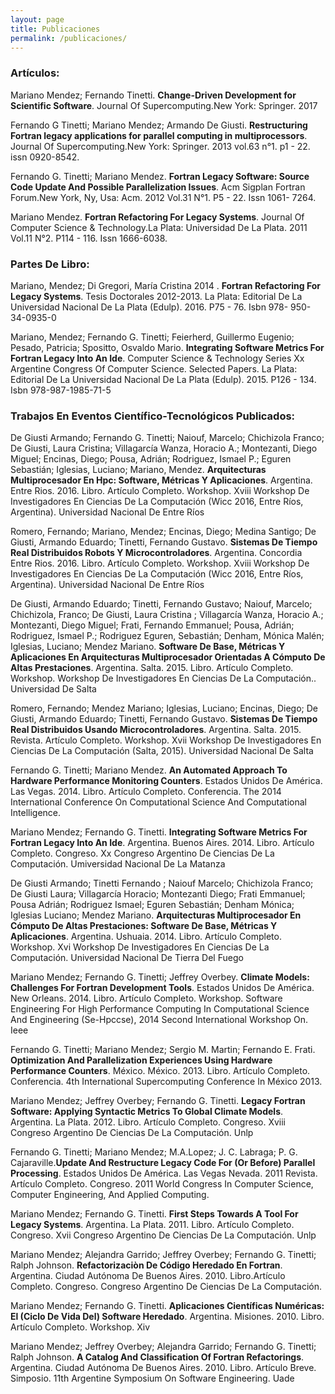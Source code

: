 ```yaml
---
layout: page
title: Publicaciones
permalink: /publicaciones/
---
```


### Artículos:

Mariano Mendez; Fernando Tinetti. **Change-Driven Development for Scientific Software**.  Journal Of Supercomputing.New York: Springer. 2017  

Fernando G Tinetti; Mariano Mendez; Armando De Giusti. **Restructuring Fortran legacy applications for parallel computing in multiprocessors**. Journal Of Supercomputing.New York: Springer. 2013 vol.63 n°1. p1 - 22. issn 0920-8542.

Fernando G. Tinetti; Mariano Mendez. **Fortran Legacy Software: Source Code Update And Possible Parallelization Issues**. Acm Sigplan Fortran Forum.New York, Ny, Usa: Acm. 2012 Vol.31 N°1. P5 - 22. Issn 1061- 7264.

Mariano Mendez. **Fortran Refactoring For Legacy Systems**. Journal Of Computer Science & Technology.La Plata: Universidad De La Plata. 2011 Vol.11 N°2. P114 - 116. Issn 1666-6038.


### Partes De Libro:

Mariano, Mendez; Di Gregori, María Cristina 2014 . **Fortran Refactoring For Legacy Systems**. Tesis Doctorales 2012-2013. La Plata: Editorial De La Universidad Nacional De La Plata (Edulp). 2016. P75 - 76. Isbn 978- 950-34-0935-0

Mariano, Mendez; Fernando G. Tinetti; Feierherd, Guillermo Eugenio; Pesado, Patricia; Spositto, Osvaldo Mario. **Integrating Software Metrics For Fortran Legacy Into An Ide**. Computer Science & Technology Series Xx Argentine Congress Of Computer Science. Selected Papers. La Plata: Editorial De La Universidad Nacional De La Plata (Edulp). 2015. P126 - 134. Isbn 978-987-1985-71-5

### Trabajos En Eventos Científico-Tecnológicos Publicados:

De Giusti Armando; Fernando G. Tinetti; Naiouf, Marcelo; Chichizola Franco; De Giusti, Laura Cristina; Villagarcía Wanza, Horacio A.; Montezanti, Diego Miguel; Encinas, Diego; Pousa, Adrián; Rodriguez, Ismael P.; Eguren Sebastián; Iglesias, Luciano; Mariano, Mendez. **Arquitecturas Multiprocesador En Hpc: Software, Métricas Y Aplicaciones**. Argentina. Entre Rios. 2016. Libro. Artículo Completo. Workshop. Xviii Workshop De Investigadores En Ciencias De La Computación (Wicc 2016, Entre Ríos, Argentina).
Universidad Nacional De Entre Ríos

Romero, Fernando; Mariano, Mendez; Encinas, Diego; Medina Santigo; De Giusti, Armando Eduardo; Tinetti, Fernando Gustavo. **Sistemas De Tiempo Real Distribuidos Robots Y Microcontroladores**. Argentina. Concordia Entre Rios. 2016. Libro. Artículo Completo. Workshop. Xviii Workshop De Investigadores En Ciencias De La Computación (Wicc 2016, Entre Ríos, Argentina). Universidad Nacional De Entre Ríos

De Giusti, Armando Eduardo; Tinetti, Fernando Gustavo; Naiouf, Marcelo; Chichizola, Franco; De Giusti, Laura Cristina ; Villagarcía Wanza, Horacio A.; Montezanti, Diego Miguel; Frati, Fernando Emmanuel; Pousa, Adrián; Rodriguez, Ismael P.; Rodriguez Eguren, Sebastián; Denham, Mónica Malén; Iglesias, Luciano; Mendez Mariano. **Software De Base, Métricas Y Aplicaciones En Arquitecturas Multiprocesador Orientadas A Cómputo De Altas Prestaciones**. Argentina. Salta. 2015. Libro. Artículo Completo. Workshop. Workshop De Investigadores En Ciencias De La Computación.. Universidad De Salta

Romero, Fernando; Mendez Mariano; Iglesias, Luciano; Encinas, Diego; De Giusti, Armando  Eduardo; Tinetti, Fernando Gustavo. **Sistemas De Tiempo Real Distribuidos Usando Microcontroladores**. Argentina. Salta. 2015. Revista. Artículo Completo. Workshop. Xvii Workshop De Investigadores En Ciencias De La Computación (Salta, 2015). Universidad Nacional De Salta

Fernando G. Tinetti; Mariano Mendez. **An Automated Approach To Hardware Performance Monitoring Counters**. Estados Unidos De América. Las Vegas. 2014. Libro. Artículo Completo. Conferencia. The 2014 International Conference On Computational Science And Computational Intelligence. 

Mariano Mendez; Fernando G. Tinetti. **Integrating Software Metrics For Fortran Legacy Into An Ide**. Argentina. Buenos Aires. 2014. Libro. Artículo Completo. Congreso. Xx Congreso Argentino De Ciencias De La Computación. Umiversidad Nacional De La Matanza 

De Giusti Armando; Tinetti Fernando ; Naiouf Marcelo; Chichizola Franco; De Giusti Laura; Villagarcía Horacio; Montezanti Diego; Frati Emmanuel; Pousa Adrián; Rodriguez Ismael; Eguren Sebastián; Denham Mónica; Iglesias Luciano; Mendez Mariano. **Arquitecturas Multiprocesador En Cómputo De Altas Prestaciones: Software De Base, Métricas Y Aplicaciones**. Argentina.
Ushuaia. 2014. Libro. Artículo Completo. Workshop. Xvi Workshop De Investigadores En Ciencias De La Computación. Universidad Nacional De Tierra Del Fuego

Mariano Mendez; Fernando G. Tinetti; Jeffrey Overbey. **Climate Models: Challenges For Fortran Development Tools**. Estados Unidos De América. New Orleans. 2014. Libro. Artículo Completo. Workshop. Software Engineering For High Performance Computing In Computational Science And Engineering (Se-Hpccse), 2014 Second International Workshop On. Ieee

Fernando G. Tinetti; Mariano Mendez; Sergio M. Martin; Fernando E. Frati. **Optimization And Parallelization Experiences Using Hardware Performance Counters**. México. México. 2013. Libro. Artículo Completo. Conferencia. 4th International Supercomputing Conference In México 2013. 

Mariano Mendez; Jeffrey Overbey; Fernando G. Tinetti. **Legacy Fortran Software: Applying Syntactic Metrics To Global Climate Models**. Argentina. La Plata. 2012. Libro. Artículo Completo. Congreso. Xviii Congreso Argentino De Ciencias De La Computación. Unlp 

Fernando G. Tinetti; Mariano Mendez; M.A.Lopez; J. C. Labraga; P. G. Cajaraville.**Update And Restructure Legacy Code For (Or Before) Parallel Processing**. Estados Unidos De América. Las Vegas Nevada. 2011 Revista. Artículo Completo. Congreso. 2011 World Congress In Computer Science, Computer Engineering, And Applied Computing.

Mariano Mendez; Fernando G. Tinetti. **First Steps Towards A Tool For Legacy Systems**. Argentina. La Plata. 2011. Libro. Artículo Completo. Congreso. Xvii Congreso Argentino De Ciencias De La Computación. Unlp

Mariano Mendez; Alejandra Garrido; Jeffrey Overbey; Fernando G. Tinetti; Ralph Johnson. **Refactorizaciòn De Código Heredado En Fortran**. Argentina. Ciudad Autónoma De Buenos Aires. 2010. Libro.Artículo Completo. Congreso. Congreso Argentino De Ciencias De La Computación.

Mariano Mendez; Fernando G. Tinetti. **Aplicaciones Científicas Numéricas: El (Ciclo De Vida Del) Software Heredado**. Argentina. Misiones. 2010. Libro. Artículo Completo. Workshop. Xiv

Mariano Mendez; Jeffrey Overbey; Alejandra Garrido; Fernando G. Tinetti; Ralph Johnson. **A Catalog And Classification Of Fortran Refactorings**. Argentina. Ciudad Autónoma De Buenos Aires. 2010. Libro. Artículo Breve. Simposio. 11th Argentine Symposium On Software Engineering. Uade



